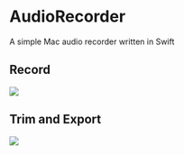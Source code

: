AudioRecorder
=============

A simple Mac audio recorder written in Swift

## Record

![](http://i.imgur.com/PgExAu7.png)

## Trim and Export
![](http://i.imgur.com/Y5ufQFC.png)
